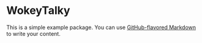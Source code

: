 # WokeyTalky

This is a simple example package. You can use
[GitHub-flavored Markdown](https://guides.github.com/features/mastering-markdown/)
to write your content.